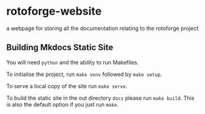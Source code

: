 # rotoforge-website
a webpage for storing all the documentation relating to the rotoforge project

## Building Mkdocs Static Site

You will need `python` and the ability to run Makefiles. 

To initialise the project, run `make venv` followed by `make setup`.

To serve a local copy of the site run `make serve`.

To build the static site in the out directory `docs` please run `make build`. This is also the default option if you just run `make`.